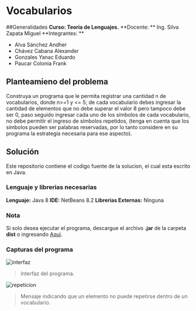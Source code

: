 # Vocabularios
##Generalidades
**Curso: Teoria de Lenguajes.**
**Docente: ** Ing. Silva Zapata Miguel
**Integrantes: **
- Alva Sánchez Andher
- Chávez Cabana Alexander
- Gonzales Yanac Eduardo
- Paucar Colonia Frank


## **Planteamieno del problema**
Construya un programa que le permita registrar una cantidad n de vocabularios, donde
n>=1 y <= 5; de cada vocabulario debes ingresar la cantidad de elementos que no debe
superar el valor 8 pero tampoco debe ser 0, paso seguido ingresar cada uno de los
símbolos de cada vocabulario, no debe permitir el ingreso de símbolos repetidos, (tenga
en cuenta que los símbolos pueden ser palabras reservadas, por lo tanto considere en su
programa la estrategia necesaria para ese aspecto).

## **Solución**
Este repositorio contiene el codigo fuente de la solucion, el cual esta escrito en Java.
### Lenguaje y librerias necesarias
**Lenguaje:** Java 8
**IDE:** NetBeans 8.2
**Librerias Externas:** Ninguna

### Nota
Si solo desea ejecutar el programa, descargue el archivo **.jar** de la carpeta **dist** o ingresando [Aqui](http:/https://github.com/cpaucarc/vocabulario/blob/master/dist/Vocabulario.jar/ "Aqui").


### Capturas del programa
![interfaz](https://user-images.githubusercontent.com/52868996/92331976-f0b1a000-f03f-11ea-9038-d523e7d4358f.png)
> Interfaz del programa.

![repeticion](https://user-images.githubusercontent.com/52868996/92331985-feffbc00-f03f-11ea-82ed-db7101f49dba.png)
> Mensaje indicando que un elemento no puede repetirse dentro de un vocabulario.
